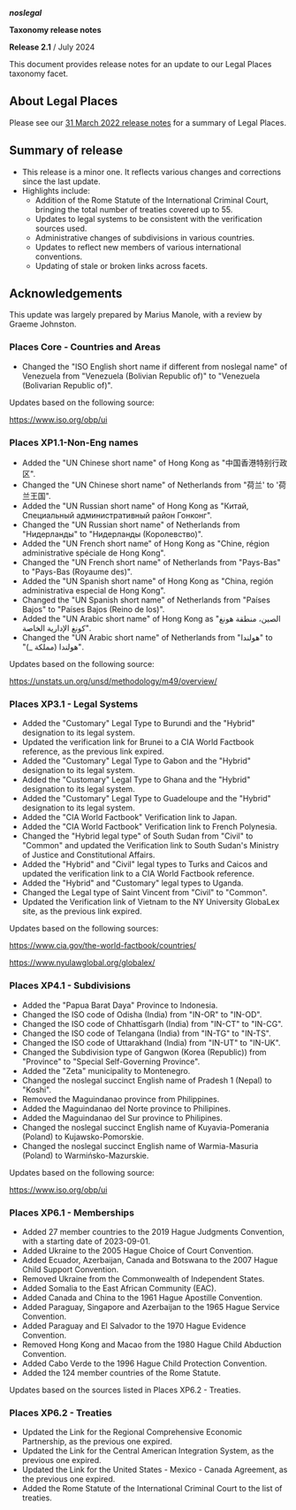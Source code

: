 ***noslegal***

**Taxonomy release notes**

**Release 2.1** / July 2024

This document provides release notes for an update to our Legal Places taxonomy facet.

## About Legal Places

Please see our [31 March 2022 release notes](https://github.com/noslegal/taxonomy/blob/main/release%20notes/2022.03.31-noslegal-release-notes-taxonomy.md) for a summary of Legal Places.

## Summary of release
- This release is a minor one. It reflects various changes and corrections since the last update.
- Highlights include:
    - Addition of the Rome Statute of the International Criminal Court, bringing the total number of treaties covered up to 55.
    - Updates to legal systems to be consistent with the verification sources used.
    - Administrative changes of subdivisions in various countries.
    - Updates to reflect new members of various international conventions.
    - Updating of stale or broken links across facets.


## Acknowledgements
This update was largely prepared by Marius Manole, with a review by Graeme Johnston.

### Places Core - Countries and Areas
- Changed the "ISO English short name if different from noslegal name" of Venezuela from "Venezuela (Bolivian Republic of)" to "Venezuela (Bolivarian Republic of)".

Updates based on the following source:

https://www.iso.org/obp/ui

### Places XP1.1-Non-Eng names
- Added the "UN Chinese short name" of Hong Kong as "中国香港特别行政区".
- Changed the "UN Chinese short name" of Netherlands from "荷兰' to '荷兰王国".
- Added the "UN Russian short name" of Hong Kong as "Китай, Специальный административный район Гонконг".
- Changed the "UN Russian short name" of Netherlands from "Нидерланды" to "Нидерланды (Королевство)".
- Added the "UN French short name" of Hong Kong as "Chine, région administrative spéciale de Hong Kong".
- Changed the "UN French short name" of Netherlands from "Pays-Bas" to "Pays-Bas (Royaume des)".
- Added the "UN Spanish short name" of Hong Kong as "China, región administrativa especial de Hong Kong".
- Changed the "UN Spanish short name" of Netherlands from "Países Bajos" to "Países Bajos (Reino de los)".
- Added the "UN Arabic short name" of Hong Kong as "الصين، منطقة هونغ كونغ الإدارية الخاصة".
- Changed the "UN Arabic short name" of Netherlands from "هولندا" to "هولندا (مملكة _)".

Updates based on the following source:

https://unstats.un.org/unsd/methodology/m49/overview/


### Places XP3.1 - Legal Systems
- Added the "Customary" Legal Type to Burundi and the "Hybrid" designation to its legal system.
- Updated the verification link for Brunei to a CIA World Factbook reference, as the previous link expired.
- Added the "Customary" Legal Type to Gabon and the "Hybrid" designation to its legal system.
- Added the "Customary" Legal Type to Ghana and the "Hybrid" designation to its legal system.
- Added the "Customary" Legal Type to Guadeloupe and the "Hybrid" designation to its legal system.
- Added the "CIA World Factbook" Verification link to Japan.
- Added the "CIA World Factbook" Verification link to French Polynesia.
- Changed the "Hybrid legal type" of South Sudan from "Civil" to "Common" and updated the Verification link to South Sudan's Ministry of Justice and Constitutional Affairs.
- Added the "Hybrid" and "Civil" legal types to Turks and Caicos and updated the verification link to a CIA World Factbook reference.
- Added the "Hybrid" and "Customary" legal types to Uganda.
- Changed the Legal type of Saint Vincent from "Civil" to "Common".
- Updated the Verification link of Vietnam to the NY University GlobaLex site, as the previous link expired.

Updates based on the following sources:

https://www.cia.gov/the-world-factbook/countries/

https://www.nyulawglobal.org/globalex/


### Places XP4.1 - Subdivisions
- Added the "Papua Barat Daya" Province to Indonesia.
- Changed the ISO code of Odisha (India) from "IN-OR" to "IN-OD".
- Changed the ISO code of Chhattīsgarh (India) from "IN-CT" to "IN-CG".
- Changed the ISO code of Telangana (India) from "IN-TG" to "IN-TS".
- Changed the ISO code of Uttarakhand (India) from "IN-UT" to "IN-UK".
- Changed the Subdivision type of Gangwon (Korea (Republic)) from "Province" to "Special Self-Governing Province".
- Added the "Zeta" municipality to Montenegro.
- Changed the noslegal succinct English name of Pradesh 1 (Nepal) to "Koshi".
- Removed the Maguindanao province from Philippines.
- Added the Maguindanao del Norte province to Philipines.
- Added the Maguindanao del Sur province to Philipines.
- Changed the noslegal succinct English name of Kuyavia-Pomerania (Poland) to Kujawsko-Pomorskie.
- Changed the noslegal succinct English name of Warmia-Masuria (Poland) to Warmińsko-Mazurskie.

Updates based on the following source:

https://www.iso.org/obp/ui


### Places XP6.1 - Memberships
- Added 27 member countries to the 2019 Hague Judgments Convention, with a starting date of 2023-09-01.
- Added Ukraine to the 2005 Hague Choice of Court Convention.
- Added Ecuador, Azerbaijan, Canada and Botswana to the 2007 Hague Child Support Convention.
- Removed Ukraine from the Commonwealth of Independent States.
- Added Somalia to the East African Community (EAC).
- Added Canada and China to the 1961 Hague Apostille Convention.
- Added Paraguay, Singapore and Azerbaijan to the 1965 Hague Service Convention.
- Added Paraguay and El Salvador to the 1970 Hague Evidence Convention.
- Removed Hong Kong and Macao from the 1980 Hague Child Abduction Convention.
- Added Cabo Verde to the 1996 Hague Child Protection Convention.
- Added the 124 member countries of the Rome Statute.

Updates based on the sources listed in Places XP6.2 - Treaties.

### Places XP6.2 - Treaties
- Updated the Link for the Regional Comprehensive Economic Partnership, as the previous one expired.
- Updated the Link for the Central American Integration System, as the previous one expired.
- Updated the Link for the United States - Mexico - Canada Agreement, as the previous one expired.
- Added the Rome Statute of the International Criminal Court to the list of treaties.